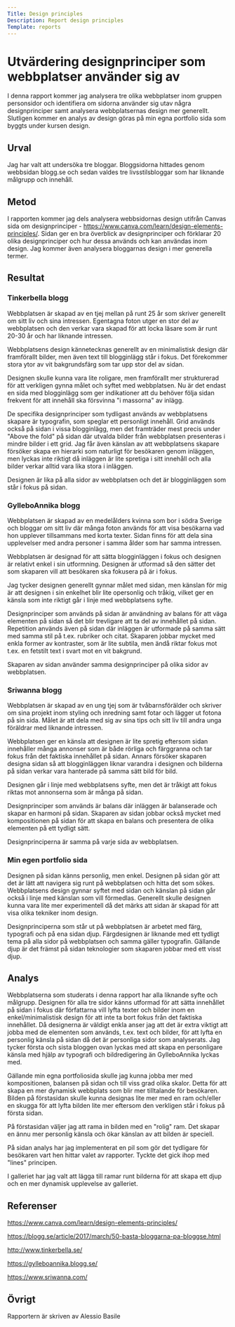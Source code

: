 ```yaml
---
Title: Design principles
Description: Report design principles
Template: reports
---
```


Utvärdering designprinciper som webbplatser använder sig av
================

I denna rapport kommer jag analysera tre olika webbplatser inom gruppen personsidor och identifiera om sidorna använder sig utav några designprinciper samt analysera webbplatsernas design mer generellt. Slutligen kommer en analys av design göras på min egna portfolio sida som byggts under kursen design. 

Urval
-----------------------

Jag har valt att undersöka tre bloggar. Bloggsidorna hittades genom webbsidan blogg.se och sedan valdes tre livsstilsbloggar som har liknande målgrupp och innehåll. 

Metod
-----------------------

I rapporten kommer jag dels analysera webbsidornas design utifrån Canvas sida om designprinciper - https://www.canva.com/learn/design-elements-principles/. Sidan ger en bra överblick av designprinciper och förklarar 20 olika designprinciper och hur dessa används och kan användas inom design. Jag kommer även analysera bloggarnas design i mer generella termer.

Resultat
-----------------------

### Tinkerbella blogg

Webbplatsen är skapad av en tjej mellan på runt 25 år som skriver generellt om sitt liv och sina intressen. Egentagna foton utger en stor del av webbplatsen och den verkar vara skapad för att locka läsare som är runt 20-30 år och har liknande intressen. 

Webbplatsens design kännetecknas generellt av en minimalistisk design där framförallt bilder, men även text till blogginlägg står i fokus. Det förekommer stora ytor av vit bakgrundsfärg som tar upp stor del av sidan. 

Designen skulle kunna vara lite roligare, men framförallt mer strukturerad för att verkligen gynna målet och syftet med webbplatsen. Nu är det endast en sida med blogginlägg som ger indikationer att du behöver följa sidan frekvent för att innehåll ska försvinna "i massorna" av inlägg. 

De specifika designprinciper som tydligast används av webbplatsens skapare är typografin, som speglar ett personligt innehåll. Grid används också på sidan i vissa blogginlägg, men det framträder mest precis under "Above the fold" på sidan där utvalda bilder från webbplatsen presenteras i mindre bilder i ett grid. Jag får även känslan av att webbplatsens skapare försöker skapa en hierarki som naturligt för besökaren genom inläggen, men lyckas inte riktigt då inläggen är lite spretiga i sitt innehåll och alla bilder verkar alltid vara lika stora i inläggen. 

Designen är lika på alla sidor av webbplatsen och det är blogginläggen som står i fokus på sidan.

### GylleboAnnika blogg

Webbplatsen är skapad av en medelålders kvinna som bor i södra Sverige och bloggar om sitt liv där många foton används för att visa besökarna vad hon upplever tillsammans med korta texter. Sidan finns för att dela sina upplevelser med andra personer i samma ålder som har samma intressen. 

Webbplatsen är designad för att sätta blogginläggen i fokus och designen är relativt enkel i sin utformning. Designen är utformad så den sätter det som skaparen vill att besökaren ska fokusera på är i fokus. 

Jag tycker designen generellt gynnar målet med sidan, men känslan för mig är att designen i sin enkelhet blir lite opersonlig och tråkig, vilket ger en känsla som inte riktigt går i linje med webbplatsens syfte. 

Designprinciper som används på sidan är användning av balans för att väga elementen på sidan så det blir trevligare att ta del av innehållet på sidan. Repetition används även på sidan där inläggen är utformade på samma sätt med samma stil på t.ex. rubriker och citat. Skaparen jobbar mycket med enkla former av kontraster, som är lite subtila, men ändå riktar fokus mot t.ex. en fetstilt text i svart mot en vit bakgrund.

Skaparen av sidan använder samma designprinciper på olika sidor av webbplatsen. 

### Sriwanna blogg

Webbplatsen är skapad av en ung tjej som är tvåbarnsförälder och skriver om sina projekt inom styling och inredning samt fotar och lägger ut fotona på sin sida. Målet är att dela med sig av sina tips och sitt liv till andra unga föräldrar med liknande intressen. 

Webbplatsen ger en känsla att designen är lite spretig eftersom sidan innehåller många annonser som är både rörliga och färggranna och tar fokus från det faktiska innehållet på sidan. Annars försöker skaparen designa sidan så att blogginläggen liknar varandra i designen och bilderna på sidan verkar vara hanterade på samma sätt bild för bild.

Designen går i linje med webbplatsens syfte, men det är tråkigt att fokus riktas mot annonserna som är många på sidan.

Designprinciper som används är balans där inläggen är balanserade och skapar en harmoni på sidan. Skaparen av sidan jobbar också mycket med kompositionen på sidan för att skapa en balans och presentera de olika elementen på ett tydligt sätt.

Designprinciperna är samma på varje sida av webbplatsen.

### Min egen portfolio sida

Designen på sidan känns personlig, men enkel. Designen på sidan gör att det är lätt att navigera sig runt på webbplatsen och hitta det som sökes. Webbplatsens design gynnar syftet med sidan och känslan på sidan går också i linje med känslan som vill förmedlas. Generellt skulle designen kunna vara lite mer experimentell då det märks att sidan är skapad för att visa olika tekniker inom design. 

Designprinciperna som står ut på webbplatsen är arbetet med färg, typografi och på ena sidan djup. Färgdesignen är liknande med ett tydligt tema på alla sidor på webbplatsen och samma gäller typografin. Gällande djup är det främst på sidan teknologier som skaparen jobbar med ett visst djup. 

Analys
-----------------------

Webbplatserna som studerats i denna rapport har alla liknande syfte och målgrupp. Designen för alla tre sidor känns utformad för att sätta innehållet på sidan i fokus där författarna vill lyfta texter och bilder inom en enkel/minimalistisk design för att inte ta bort fokus från det faktiska innehållet. Då designerna är väldigt enkla anser jag att det är extra viktigt att jobba med de elementen som används, t.ex. text och bilder, för att lyfta en personlig känsla på sidan då det är personliga sidor som analyserats. Jag tycker första och sista bloggen ovan lyckas med att skapa en personligare känsla med hjälp av typografi och bildredigering än GylleboAnnika lyckas med.

Gällande min egna portfoliosida skulle jag kunna jobba mer med kompositionen, balansen på sidan och till viss grad olika skalor. Detta för att skapa en mer dynamisk webbplats som blir mer tilltalande för besökaren. Bilden på förstasidan skulle kunna designas lite mer med en ram och/eller en skugga för att lyfta bilden lite mer eftersom den verkligen står i fokus på första sidan. 

På förstasidan väljer jag att rama in bilden med en "rolig" ram. Det skapar en ännu mer personlig känsla och ökar känslan av att bilden är speciell.

På sidan analys har jag implementerat en pil som gör det tydligare för besökaren vart hen hittar valet av rapporter. Tyckte det gick ihop med "lines" principen. 

I galleriet har jag valt att lägga till ramar runt bilderna för att skapa ett djup och en mer dynamisk upplevelse av galleriet. 

Referenser
-----------------------

https://www.canva.com/learn/design-elements-principles/

https://blogg.se/article/2017/march/50-basta-bloggarna-pa-bloggse.html

http://www.tinkerbella.se/

https://gylleboannika.blogg.se/

https://www.sriwanna.com/

Övrigt
-----------------------

Rapportern är skriven av Alessio Basile